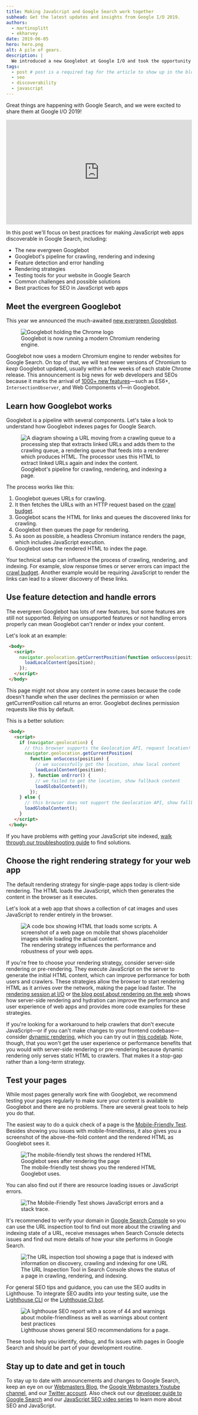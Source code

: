 ```yaml
---
title: Making JavaScript and Google Search work together
subhead: Get the latest updates and insights from Google I/O 2019.
authors:
  - martinsplitt
  - ekharvey
date: 2019-06-05
hero: hero.png
alt: A pile of gears.
description: |
  We introduced a new Googlebot at Google I/O and took the opportunity to discuss improvements and best practices for making JavaScript web apps work well with Google Search.
tags:
  - post # post is a required tag for the article to show up in the blog.
  - seo
  - discoverability
  - javascript
---
```


Great things are happening with Google Search, and we were excited to share them at Google I/O 2019!

<div style="width:100%; padding-top: 56.25%; position: relative;">
<iframe style="width:100%; height: 100%;position: absolute; top: 50%; left:
50%; transform: translate(-50%,-50%);"
src="https://www.youtube.com/embed/ufcijo46LCU" frameborder="0"
allow="accelerometer; autoplay; encrypted-media; gyroscope; picture-in-picture"
allowfullscreen></iframe>
</div>

In this post we'll focus on best practices for making JavaScript web apps discoverable in Google Search, including:

*   The new evergreen Googlebot
*   Googlebot's pipeline for crawling, rendering and indexing
*   Feature detection and error handling
*   Rendering strategies
*   Testing tools for your website in Google Search
*   Common challenges and possible solutions
*   Best practices for SEO in JavaScript web apps

## Meet the evergreen Googlebot

This year we announced the much-awaited [new evergreen Googlebot](https://webmasters.googleblog.com/2019/05/the-new-evergreen-googlebot.html).

<figure class="w-figure w-figure--center">
  <img
    class="w-hero w-hero--cover "
    sizes="100vw"
    srcset="
      https://webdev.imgix.net/javascript-and-google-search-io-2019/evergreen-googlebot.png?auto=format&amp;fit=max&amp;w=240   240w,
      https://webdev.imgix.net/javascript-and-google-search-io-2019/evergreen-googlebot.png?auto=format&amp;fit=max&amp;w=480   480w,
      https://webdev.imgix.net/javascript-and-google-search-io-2019/evergreen-googlebot.png?auto=format&amp;fit=max&amp;w=768   768w,
      https://webdev.imgix.net/javascript-and-google-search-io-2019/evergreen-googlebot.png?auto=format&amp;fit=max&amp;w=1045 1045w,
      https://webdev.imgix.net/javascript-and-google-search-io-2019/evergreen-googlebot.png?auto=format&amp;fit=max&amp;w=1434 1434w,
      https://webdev.imgix.net/javascript-and-google-search-io-2019/evergreen-googlebot.png?auto=format&amp;fit=max&amp;w=1730 1730w,
      https://webdev.imgix.net/javascript-and-google-search-io-2019/evergreen-googlebot.png?auto=format&amp;fit=max&amp;w=1959 1959w,
      https://webdev.imgix.net/javascript-and-google-search-io-2019/evergreen-googlebot.png?auto=format&amp;fit=max&amp;w=2195 2195w,
      https://webdev.imgix.net/javascript-and-google-search-io-2019/evergreen-googlebot.png?auto=format&amp;fit=max&amp;w=2880 2880w,
      https://webdev.imgix.net/javascript-and-google-evergreen-googlebot.png?auto=format&amp;fit=max&amp;w=3200 3200w
    "
    src="https://webdev.imgix.net/javascript-and-google-search-io-2019/evergreen-googlebot.png"
    alt="Googlebot holding the Chrome logo"
  />
  <figcaption class="w-figcaption">
    Googlebot is now running a modern Chromium rendering engine.
  </figcaption>
</figure>

Googlebot now uses a modern Chromium engine to render websites for Google Search. On top of that, we will test newer versions of Chromium to _keep_ Googlebot updated, usually within a few weeks of each stable Chrome release. This announcement is big news for web developers and SEOs because it marks the arrival of [1000+ new features](https://caniuse.com/#compare=chrome+41,chrome+74)—such as ES6+, `IntersectionObserver`, and Web Components v1—in Googlebot.

## Learn how Googlebot works

Googlebot is a pipeline with several components. Let's take a look to understand how Googlebot indexes pages for Google Search.

<figure class="w-figure w-figure--center w-figure--fullbleed">
  <img
    class="w-hero w-hero--cover "
    sizes="100vw"
    srcset="
      https://webdev.imgix.net/javascript-and-google-search-io-2019/googlebot-process.png?auto=format&amp;fit=max&amp;w=240   240w,
      https://webdev.imgix.net/javascript-and-google-search-io-2019/googlebot-process.png?auto=format&amp;fit=max&amp;w=480   480w,
      https://webdev.imgix.net/javascript-and-google-search-io-2019/googlebot-process.png?auto=format&amp;fit=max&amp;w=768   768w,
      https://webdev.imgix.net/javascript-and-google-search-io-2019/googlebot-process.png?auto=format&amp;fit=max&amp;w=1045 1045w,
      https://webdev.imgix.net/javascript-and-google-search-io-2019/googlebot-process.png?auto=format&amp;fit=max&amp;w=1434 1434w,
      https://webdev.imgix.net/javascript-and-google-search-io-2019/googlebot-process.png?auto=format&amp;fit=max&amp;w=1730 1730w,
      https://webdev.imgix.net/javascript-and-google-search-io-2019/googlebot-process.png?auto=format&amp;fit=max&amp;w=1959 1959w,
      https://webdev.imgix.net/javascript-and-google-search-io-2019/googlebot-process.png?auto=format&amp;fit=max&amp;w=2195 2195w,
      https://webdev.imgix.net/javascript-and-google-search-io-2019/googlebot-process.png?auto=format&amp;fit=max&amp;w=2880 2880w,
      https://webdev.imgix.net/javascript-and-google-googlebot-process.png?auto=format&amp;fit=max&amp;w=3200 3200w
    "
    src="https://webdev.imgix.net/javascript-and-google-search-io-2019/googlebot-process.png"
    alt="A diagram showing a URL moving from a crawling queue to a processing step that extracts linked URLs and adds them to the crawling queue, a rendering queue that feeds into a renderer which produces HTML. The processor uses this HTML to extract linked URLs again and index the content."
  />
  <figcaption class="w-figcaption w-figcaption--fullbleed">
    Googlebot's pipeline for crawling, rendering, and indexing a page.
  </figcaption>
</figure>

The process works like this:

1. Googlebot queues URLs for crawling.
2. It then fetches the URLs with an HTTP request based on the [crawl budget](https://webmasters.googleblog.com/2017/01/what-crawl-budget-means-for-googlebot.html).
3. Googlebot scans the HTML for links and queues the discovered links for crawling.
4. Googlebot then queues the page for rendering.
5. As soon as possible, a headless Chromium instance renders the page, which includes JavaScript execution.
6. Googlebot uses the rendered HTML to index the page.

Your technical setup can influence the process of crawling, rendering, and indexing. For example, slow response times or server errors can impact the [crawl budget](https://webmasters.googleblog.com/2017/01/what-crawl-budget-means-for-googlebot.html). Another example would be requiring JavaScript to render the links can lead to a slower discovery of these links.

## Use feature detection and handle errors

The evergreen Googlebot has lots of new features, but some features are still not supported. Relying on unsupported features or not handling errors properly can mean Googlebot can't render or index your content.

Let's look at an example:

```html
 <body>
   <script>
     navigator.geolocation.getCurrentPosition(function onSuccess(position) {
       loadLocalContent(position);
     });
   </script>
 </body>
```

This page might not show any content in some cases because the code doesn't handle when the user declines the permission or when getCurrentPosition call returns an error. Googlebot declines permission requests like this by default.

This is a better solution:

```html
 <body>
   <script>
     if (navigator.geolocation) {
       // this browser supports the Geolocation API, request location!
       navigator.geolocation.getCurrentPosition(
         function onSuccess(position) {
           // we successfully got the location, show local content
           loadLocalContent(position);
         }, function onError() {
           // we failed to get the location, show fallback content
           loadGlobalContent();
         });
     } else {
       // this browser does not support the Geolocation API, show fallback content
       loadGlobalContent();
     }
   </script>
 </body>

```

If you have problems with getting your JavaScript site indexed, [walk through our troubleshooting guide](https://developers.google.com/search/docs/guides/fix-search-javascript) to find solutions.

## Choose the right rendering strategy for your web app

The default rendering strategy for single-page apps today is client-side rendering. The HTML loads the JavaScript, which then generates the content in the browser as it executes.

Let's look at a web app that shows a collection of cat images and uses JavaScript to render entirely in the browser.

<figure class="w-figure">
  <img
    class="w-hero w-hero--cover "
    sizes="100vw"
    srcset="
      https://webdev.imgix.net/javascript-and-google-search-io-2019/spa-kittens.png?auto=format&amp;fit=max&amp;w=240   240w,
      https://webdev.imgix.net/javascript-and-google-search-io-2019/spa-kittens.png?auto=format&amp;fit=max&amp;w=480   480w,
      https://webdev.imgix.net/javascript-and-google-search-io-2019/spa-kittens.png?auto=format&amp;fit=max&amp;w=768   768w,
      https://webdev.imgix.net/javascript-and-google-search-io-2019/spa-kittens.png?auto=format&amp;fit=max&amp;w=1045 1045w,
      https://webdev.imgix.net/javascript-and-google-search-io-2019/spa-kittens.png?auto=format&amp;fit=max&amp;w=1434 1434w,
      https://webdev.imgix.net/javascript-and-google-search-io-2019/spa-kittens.png?auto=format&amp;fit=max&amp;w=1730 1730w,
      https://webdev.imgix.net/javascript-and-google-search-io-2019/spa-kittens.png?auto=format&amp;fit=max&amp;w=1959 1959w,
      https://webdev.imgix.net/javascript-and-google-search-io-2019/spa-kittens.png?auto=format&amp;fit=max&amp;w=2195 2195w,
      https://webdev.imgix.net/javascript-and-google-search-io-2019/spa-kittens.png?auto=format&amp;fit=max&amp;w=2880 2880w,
      https://webdev.imgix.net/javascript-and-google-spa-kittens.png?auto=format&amp;fit=max&amp;w=3200 3200w
    "
    src="https://webdev.imgix.net/javascript-and-google-search-io-2019/spa-kittens.png"
    alt="A code box showing HTML that loads some scripts. A screenshot of a web page on mobile that shows placeholder images while loading the actual content."
  />
  <figcaption class="w-figcaption">
    The rendering strategy influences the performance and robustness of your web apps.
  </figcaption>
</figure>

If you're free to choose your rendering strategy, consider server-side rendering or pre-rendering. They execute JavaScript on the server to generate the initial HTML content, which can improve performance for both users and crawlers. These strategies allow the browser to start rendering HTML as it arrives over the network, making the page load faster.  The [rendering session at I/O](https://www.youtube.com/watch?v=k-A2VfuUROg)  or [the blog post about rendering on the web](https://developers.google.com/web/updates/2019/02/rendering-on-the-web) shows how server-side rendering and hydration can improve the performance and user experience of web apps and provides more code examples for these strategies.

If you're looking for a workaround to help crawlers that don't execute JavaScript—or if you can't make changes to your frontend codebase—consider [dynamic rendering](https://developers.google.com/search/docs/guides/dynamic-rendering), which you can try out in [this codelab](https://codelabs.developers.google.com/codelabs/dynamic-rendering). Note, though, that you won't get the user experience or performance benefits that you would with server-side rendering or pre-rendering because dynamic rendering only serves static HTML to crawlers. That makes it a stop-gap rather than a long-term strategy.

## Test your pages

While most pages generally work fine with Googlebot, we recommend testing your pages regularly to make sure your content is available to Googlebot and there are no problems. There are several great tools to help you do that.

The easiest way to do a quick check of a page is the [Mobile-Friendly Test](https://g.co/mobilefriendly). Besides showing you issues with mobile-friendliness, it also gives you a screenshot of the above-the-fold content and the rendered HTML as Googlebot sees it.

<figure class="w-figure">
  <img
    class="w-hero w-hero--cover "
    sizes="100vw"
    srcset="
      https://webdev.imgix.net/javascript-and-google-search-io-2019/mobile-friendly-test-rendered-html.png?auto=format&amp;fit=max&amp;w=240   240w,
      https://webdev.imgix.net/javascript-and-google-search-io-2019/mobile-friendly-test-rendered-html.png?auto=format&amp;fit=max&amp;w=480   480w,
      https://webdev.imgix.net/javascript-and-google-search-io-2019/mobile-friendly-test-rendered-html.png?auto=format&amp;fit=max&amp;w=768   768w,
      https://webdev.imgix.net/javascript-and-google-search-io-2019/mobile-friendly-test-rendered-html.png?auto=format&amp;fit=max&amp;w=1045 1045w,
      https://webdev.imgix.net/javascript-and-google-search-io-2019/mobile-friendly-test-rendered-html.png?auto=format&amp;fit=max&amp;w=1434 1434w,
      https://webdev.imgix.net/javascript-and-google-search-io-2019/mobile-friendly-test-rendered-html.png?auto=format&amp;fit=max&amp;w=1730 1730w,
      https://webdev.imgix.net/javascript-and-google-search-io-2019/mobile-friendly-test-rendered-html.png?auto=format&amp;fit=max&amp;w=1959 1959w,
      https://webdev.imgix.net/javascript-and-google-search-io-2019/mobile-friendly-test-rendered-html.png?auto=format&amp;fit=max&amp;w=2195 2195w,
      https://webdev.imgix.net/javascript-and-google-search-io-2019/mobile-friendly-test-rendered-html.png?auto=format&amp;fit=max&amp;w=2880 2880w,
      https://webdev.imgix.net/javascript-and-google-mobile-friendly-test-rendered-html.png?auto=format&amp;fit=max&amp;w=3200 3200w
    "
    src="https://webdev.imgix.net/javascript-and-google-search-io-2019/mobile-friendly-test-rendered-html.png"
    alt="The mobile-friendly test shows the rendered HTML Googlebot sees after rendering the page"
  />
  <figcaption class="w-figcaption">
    The mobile-friendly test shows you the rendered HTML Googlebot uses.
  </figcaption>
</figure>

You can also find out if there are resource loading issues or JavaScript errors.

<figure class="w-figure">
  <img
    class="w-hero w-hero--cover "
    sizes="100vw"
    srcset="
      https://webdev.imgix.net/javascript-and-google-search-io-2019/mobile-friendly-test-js-error.png?auto=format&amp;fit=max&amp;w=240   240w,
      https://webdev.imgix.net/javascript-and-google-search-io-2019/mobile-friendly-test-js-error.png?auto=format&amp;fit=max&amp;w=480   480w,
      https://webdev.imgix.net/javascript-and-google-search-io-2019/mobile-friendly-test-js-error.png?auto=format&amp;fit=max&amp;w=768   768w,
      https://webdev.imgix.net/javascript-and-google-search-io-2019/mobile-friendly-test-js-error.png?auto=format&amp;fit=max&amp;w=1045 1045w,
      https://webdev.imgix.net/javascript-and-google-search-io-2019/mobile-friendly-test-js-error.png?auto=format&amp;fit=max&amp;w=1434 1434w,
      https://webdev.imgix.net/javascript-and-google-search-io-2019/mobile-friendly-test-js-error.png?auto=format&amp;fit=max&amp;w=1730 1730w,
      https://webdev.imgix.net/javascript-and-google-search-io-2019/mobile-friendly-test-js-error.png?auto=format&amp;fit=max&amp;w=1959 1959w,
      https://webdev.imgix.net/javascript-and-google-search-io-2019/mobile-friendly-test-js-error.png?auto=format&amp;fit=max&amp;w=2195 2195w,
      https://webdev.imgix.net/javascript-and-google-search-io-2019/mobile-friendly-test-js-error.png?auto=format&amp;fit=max&amp;w=2880 2880w,
      https://webdev.imgix.net/javascript-and-google-mobile-friendly-test-js-error.png?auto=format&amp;fit=max&amp;w=3200 3200w
    "
    src="https://webdev.imgix.net/javascript-and-google-search-io-2019/mobile-friendly-test-js-error.png"
    alt="The Mobile-Friendly Test shows JavaScript errors and a stack trace."
  />
</figure>

It's recommended to verify your domain in [Google Search Console](https://g.co/searchconsole) so you can use the URL inspection tool to find out more about the crawling and indexing state of a URL, receive messages when Search Console detects issues and find out more details of how your site performs in Google Search.

<figure class="w-figure">
  <img
    class="w-hero w-hero--cover "
    sizes="100vw"
    srcset="
      https://webdev.imgix.net/javascript-and-google-search-io-2019/search-console-url-inspection-tool.png?auto=format&amp;fit=max&amp;w=240   240w,
      https://webdev.imgix.net/javascript-and-google-search-io-2019/search-console-url-inspection-tool.png?auto=format&amp;fit=max&amp;w=480   480w,
      https://webdev.imgix.net/javascript-and-google-search-io-2019/search-console-url-inspection-tool.png?auto=format&amp;fit=max&amp;w=768   768w,
      https://webdev.imgix.net/javascript-and-google-search-io-2019/search-console-url-inspection-tool.png?auto=format&amp;fit=max&amp;w=1045 1045w,
      https://webdev.imgix.net/javascript-and-google-search-io-2019/search-console-url-inspection-tool.png?auto=format&amp;fit=max&amp;w=1434 1434w,
      https://webdev.imgix.net/javascript-and-google-search-io-2019/search-console-url-inspection-tool.png?auto=format&amp;fit=max&amp;w=1730 1730w,
      https://webdev.imgix.net/javascript-and-google-search-io-2019/search-console-url-inspection-tool.png?auto=format&amp;fit=max&amp;w=1959 1959w,
      https://webdev.imgix.net/javascript-and-google-search-io-2019/search-console-url-inspection-tool.png?auto=format&amp;fit=max&amp;w=2195 2195w,
      https://webdev.imgix.net/javascript-and-google-search-io-2019/search-console-url-inspection-tool.png?auto=format&amp;fit=max&amp;w=2880 2880w,
      https://webdev.imgix.net/javascript-and-google-search-console-url-inspection-tool.png?auto=format&amp;fit=max&amp;w=3200 3200w
    "
    src="https://webdev.imgix.net/javascript-and-google-search-io-2019/search-console-url-inspection-tool.png"
    alt="The URL inspection tool showing a page that is indexed with information on discovery, crawling and indexing for one URL"
  />
  <figcaption class="w-figcaption">
    The URL Inspection Tool in Search Console shows the status of a page in crawling, rendering, and indexing.
  </figcaption>
</figure>

For general SEO tips and guidance, you can use the SEO audits in Lighthouse. To integrate SEO audits into your testing suite, use the [Lighthouse CLI](https://github.com/GoogleChrome/lighthouse/tree/master/lighthouse-cli) or the [Lighthouse CI bot](https://github.com/GoogleChromeLabs/lighthousebot).

<figure class="w-figure">
  <img
    class="w-hero w-hero--cover "
    sizes="100vw"
    srcset="
      https://webdev.imgix.net/javascript-and-google-search-io-2019/lighthouse-seo-audit-report.png?auto=format&amp;fit=max&amp;w=240   240w,
      https://webdev.imgix.net/javascript-and-google-search-io-2019/lighthouse-seo-audit-report.png?auto=format&amp;fit=max&amp;w=480   480w,
      https://webdev.imgix.net/javascript-and-google-search-io-2019/lighthouse-seo-audit-report.png?auto=format&amp;fit=max&amp;w=768   768w,
      https://webdev.imgix.net/javascript-and-google-search-io-2019/lighthouse-seo-audit-report.png?auto=format&amp;fit=max&amp;w=1045 1045w,
      https://webdev.imgix.net/javascript-and-google-search-io-2019/lighthouse-seo-audit-report.png?auto=format&amp;fit=max&amp;w=1434 1434w,
      https://webdev.imgix.net/javascript-and-google-search-io-2019/lighthouse-seo-audit-report.png?auto=format&amp;fit=max&amp;w=1730 1730w,
      https://webdev.imgix.net/javascript-and-google-search-io-2019/lighthouse-seo-audit-report.png?auto=format&amp;fit=max&amp;w=1959 1959w,
      https://webdev.imgix.net/javascript-and-google-search-io-2019/lighthouse-seo-audit-report.png?auto=format&amp;fit=max&amp;w=2195 2195w,
      https://webdev.imgix.net/javascript-and-google-search-io-2019/lighthouse-seo-audit-report.png?auto=format&amp;fit=max&amp;w=2880 2880w,
      https://webdev.imgix.net/javascript-and-google-lighthouse-seo-audit-report.png?auto=format&amp;fit=max&amp;w=3200 3200w
    "
    src="https://webdev.imgix.net/javascript-and-google-search-io-2019/lighthouse-seo-audit-report.png"
    alt="A lighthouse SEO report with a score of 44 and warnings about mobile-friendliness as well as warnings about content best practices"
  />
  <figcaption class="w-figcaption">
    Lighthouse shows general SEO recommendations for a page.
  </figcaption>
</figure>

These tools help you identify, debug, and fix issues with pages in Google Search and should be part of your development routine.

## Stay up to date and get in touch

To stay up to date with announcements and changes to Google Search, keep an eye on our [Webmasters Blog](https://webmasters.googleblog.com), the [Google Webmasters Youtube channel](https://youtube.com/GoogleWebmasterHelp), and our [Twitter account](https://twitter.com/googlewmc).
Also check out our [developer guide to Google Search](http://developers.google.com/search/docs/guides/) and our [JavaScript SEO video series](https://www.youtube.com/watch?v=LXF8bM4g-J4&list=PLKoqnv2vTMUPOalM1zuWDP9OQl851WMM9) to learn more about SEO and JavaScript.
